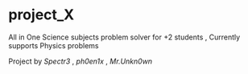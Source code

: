 # project_X

All in One Science subjects problem solver for +2 students , Currently supports Physics problems

Project by _Spectr3_ , _ph0en1x_ , _Mr.Unkn0wn_
